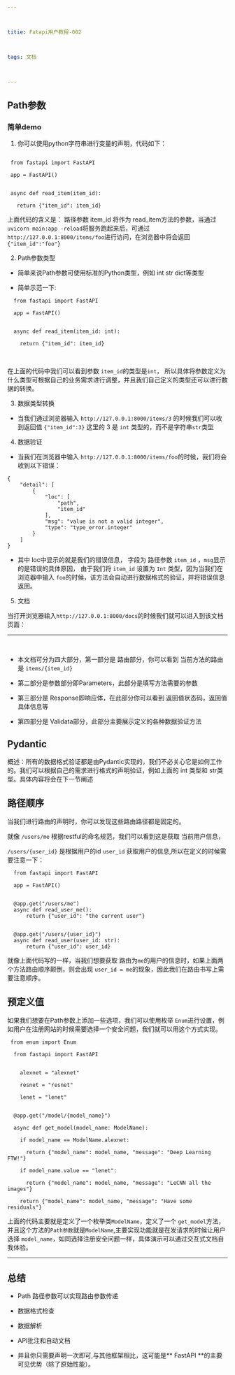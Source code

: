 ```yaml
---



titie: Fatapi用户教程-002



tags: 文档



---
```




## Path参数



### 简单demo



 1. 你可以使用python字符串进行变量的声明，代码如下：

```

 from fastapi import FastAPI

 app = FastAPI()


 async def read_item(item_id):

   return {"item_id": item_id}

 ```

 上面代码的含义是： 路径参数 item_id 将作为 read_item方法的参数，当通过`uvicorn main:app -reload`将服务跑起来后，可通过`http://127.0.0.1:8000/items/foo`进行访问，在浏览器中将会返回 `{"item_id":"foo"}`


 2. Path参数类型


* 简单来说Path参数可使用标准的Python类型，例如 int str dict等类型

* 简单示范一下: 

```  
  from fastapi import FastAPI

  app = FastAPI()


  async def read_item(item_id: int):

​    return {"item_id": item_id}
```

    <p>在上面的代码中我们可以看到参数 `item_id`的类型是`int`， 所以具体将参数定义为什么类型可根据自己的业务需求进行调整，并且我们自己定义的类型还可以进行数据的转换。</p>


 3. 数据类型转换


* 当我们通过浏览器输入 `http://127.0.0.1:8000/items/3` 的时候我们可以收到返回值 `{"item_id":3}` 这里的 3 是 `int` 类型的，而不是字符串`str`类型


 4. 数据验证

* 当我们在浏览器中输入 `http://127.0.0.1:8000/items/foo`的时候，我们将会收到以下错误：

```
{
    "detail": [
        {
            "loc": [
                "path",
                "item_id"
            ],
            "msg": "value is not a valid integer",
            "type": "type_error.integer"
        }
    ]
}
```

* 其中 loc中显示的就是我们的错误信息， 字段为 路径参数 `item_id` ，`msg`显示的是错误的具体原因， 由于我们将 `item_id` 设置为 `Int` 类型，因为当我们在浏览器中输入 `foo`的时候，该方法会自动进行数据格式的验证，并将错误信息返回。



 5. 文档

  当打开浏览器输入`http://127.0.0.1:8000/docs`的时候我们就可以进入到该文档页面：

<hr />
 <img src="https://fastapi.tiangolo.com/img/tutorial/path-params/image01.png" width="100%">

  * 本文档可分为四大部分，第一部分是 路由部分，你可以看到 当前方法的路由是 `items/{item_id}`

  * 第二部分是参数部分即Parameters，此部分是填写方法需要的参数

  * 第三部分是 Response即响应体，在此部分你可以看到 返回值状态码，返回值具体信息等

  * 第四部分是 Validata部分，此部分主要展示定义的各种数据验证方法


## Pydantic

 概述：所有的数据格式验证都是由Pydantic实现的，我们不必关心它是如何工作的。我们可以根据自己的需求进行格式的声明验证，例如上面的 int 类型和 str类型。具体内容将会在下一节阐述



## 路径顺序


 当我们进行路由的声明时，你可以发现这些路由路径都是固定的。

  就像 `/users/me` 根据restful的命名规范，我们可以看到这是获取 当前用户信息，

  `/users/{user_id}` 是根据用户的id `user_id` 获取用户的信息,所以在定义的时候需要注意一下：

```
  from fastapi import FastAPI

  app = FastAPI()


  @app.get("/users/me")
  async def read_user_me():
      return {"user_id": "the current user"}


  @app.get("/users/{user_id}")
  async def read_user(user_id: str):
      return {"user_id": user_id}
```

  就像上面代码写的一样，当我们想要获取 路由为`me`的用户的信息时，如果上面两个方法路由顺序颠倒，则会出现 `user_id = me`的现象，因此我们在路由书写上需要注意顺序。



## 预定义值

 如果我们想要在Path参数上添加一些选项，我们可以使用枚举 `Enum`进行设置，例如用户在注册网站的时候需要选择一个安全问题，我们就可以用这个方式实现。


``` 
 from enum import Enum

  from fastapi import FastAPI


​    alexnet = "alexnet"

​    resnet = "resnet"

​    lenet = "lenet"


  @app.get("/model/{model_name}")

  async def get_model(model_name: ModelName):

​    if model_name == ModelName.alexnet:

​      return {"model_name": model_name, "message": "Deep Learning FTW!"}

​    if model_name.value == "lenet":

​      return {"model_name": model_name, "message": "LeCNN all the images"}

​    return {"model_name": model_name, "message": "Have some residuals"}
```

上面的代码主要就是定义了一个枚举类`ModelName`，定义了一个 `get_model`方法，并且这个方法的`Path参数`就是`ModelName`,主要实现功能就是在发请求的时候让用户选择 `model_name`，如同选择注册安全问题一样，具体演示可以通过交互式文档自我体验。

<hr />
<img src="https://fastapi.tiangolo.com/img/tutorial/path-params/image03.png" width="100%">


## 总结

* Path 路径参数可以实现路由参数传递

* 数据格式检查

* 数据解析

* API批注和自动文档

* 并且你只需要声明一次即可,与其他框架相比，这可能是** FastAPI **的主要可见优势（除了原始性能）。